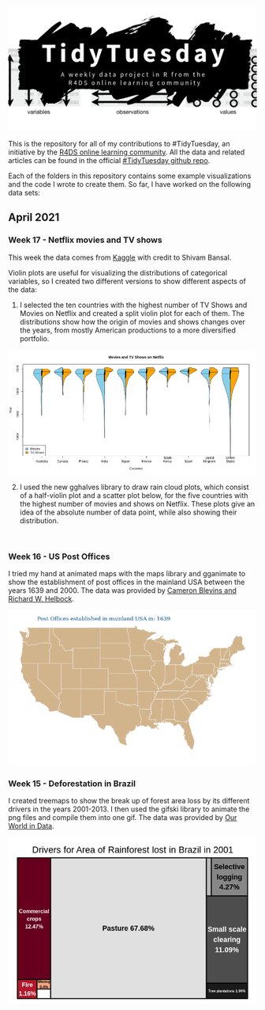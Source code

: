 ![](tt_logo.png)

This is the repository for all of my contributions to #TidyTuesday, an initiative by the [R4DS online learning community](https://www.rfordatasci.com/). All the data and related articles can be found in the official [#TidyTuesday github repo](https://github.com/rfordatascience/tidytuesday).

Each of the folders in this repository contains some example visualizations and the code I wrote to create them. So far, I have worked on the following data sets:

## April 2021

### Week 17 - Netflix movies and TV shows
This week the data comes from [Kaggle](https://www.kaggle.com/shivamb/netflix-shows?select=netflix_titles.csv) with credit to Shivam Bansal.

Violin plots are useful for visualizing the distributions of categorical variables, so I created two different versions to show different aspects of the data:

1. I selected the ten countries with the highest number of TV Shows and Movies on Netflix and created a split violin plot for each of them. The distributions show how the origin of movies and shows changes over the years, from mostly American productions to a more diversified portfolio.

![](2021W17_Netflix_Shows/split_violin.png)

2. I used the new gghalves library to draw rain cloud plots, which consist of a half-violin plot and a scatter plot below, for the five countries with the highest number of movies and shows on Netflix. These plots give an idea of the absolute number of data point, while also showing their distribution.

![]()

### Week 16 - US Post Offices
I tried my hand at animated maps with the maps library and gganimate to show the establishment of post offices in the mainland USA between the years 1639 and 2000. The data was provided by [Cameron Blevins and Richard W. Helbock](https://dataverse.harvard.edu/dataset.xhtml?persistentId=doi:10.7910/DVN/NUKCNA).

![](2021W16_US_post_offices/US_postoffices_est.gif)


### Week 15 - Deforestation in Brazil
I created treemaps to show the break up of forest area loss by its different drivers in the years 2001-2013. I then used the gifski library to animate the png files and compile them into one gif. The data was provided by [Our World in Data](https://ourworldindata.org/).

![](2021W15_Deforestation_in_Brazil/drivers_rainforest_loss.gif)
